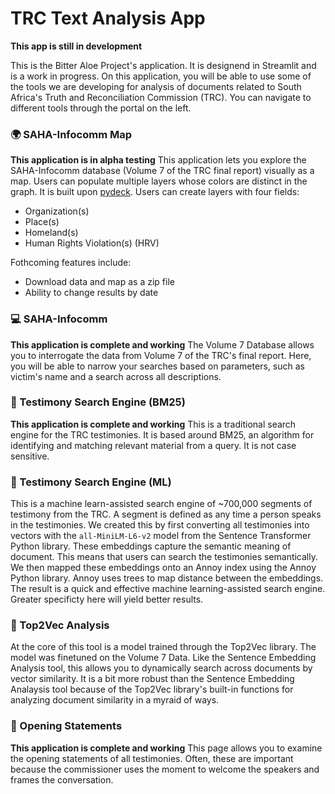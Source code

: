 # TRC Text Analysis App

**This app is still in development**

This is the Bitter Aloe Project's application. It is designend in Streamlit and is a work in progress. On this application, you will be able to use some of the tools we are developing for analysis of documents related to South Africa's Truth and Reconciliation Commission (TRC). You can navigate to different tools through the portal on the left.

### :earth_africa: SAHA-Infocomm Map
**This application is in alpha testing**
This application lets you explore the SAHA-Infocomm database (Volume 7 of the TRC final report) visually as a map. Users can populate multiple layers whose colors are distinct in the graph. It is built upon [pydeck](https://deckgl.readthedocs.io/en/latest/). Users can create layers with four fields:
- Organization(s)
- Place(s)
- Homeland(s)
- Human Rights Violation(s) (HRV)

Fothcoming features include:
- Download data and map as a zip file
- Ability to change results by date

### :computer: SAHA-Infocomm
**This application is complete and working**
The Volume 7 Database allows you to interrogate the data from Volume 7 of the TRC's final report. Here, you will be able to narrow your searches based on parameters, such as victim's name and a search across all descriptions.

### :mag_right: Testimony Search Engine (BM25)
**This application is complete and working**
This is a traditional search engine for the TRC testimonies. It is based around BM25, an algorithm for identifying and matching relevant material from a query. It is not case sensitive.

### :mag_right: Testimony Search Engine (ML)
This is a machine learn-assisted search engine of ~700,000 segments of testimony from the TRC. A segment is defined as any time a person speaks in the testimonies. We created this by first converting all testimonies into vectors with the `all-MiniLM-L6-v2` model from the Sentence Transformer Python library. These embeddings capture the semantic meaning of document. This means that users can search the testimonies semantically. We then mapped these embeddings onto an Annoy index using the Annoy Python library. Annoy uses trees to map distance between the embeddings. The result is a quick and effective machine learning-assisted search engine. Greater specificty here will yield better results.

### :book: Top2Vec Analysis
At the core of this tool is a model trained through the Top2Vec library. The model was finetuned on the Volume 7 Data. Like the Sentence Embedding Analysis tool, this allows you to dynamically search across documents by vector similarity. It is a bit more robust than the Sentence Embedding Analaysis tool because of the Top2Vec library's built-in functions for analyzing document similarity in a myraid of ways.


### :page_facing_up: Opening Statements
**This application is complete and working**
This page allows you to examine the opening statements of all testimonies. Often, these are important because the commissioner uses the moment to welcome the speakers and frames the conversation.
